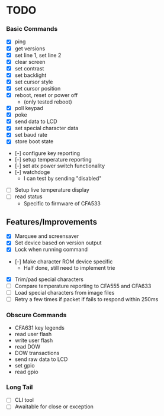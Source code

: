 # TODO

### Basic Commands

- [x] ping
- [x] get versions
- [x] set line 1, set line 2
- [x] clear screen
- [x] set contrast
- [x] set backlight
- [x] set cursor style
- [x] set cursor position
- [x] reboot, reset or power off
  - (only tested reboot)
- [x] poll keypad
- [x] poke
- [x] send data to LCD
- [x] set special character data
- [x] set baud rate
- [x] store boot state
- [-] configure key reporting
- [-] setup temperature reporting
- [-] set atx power switch functionality
- [-] watchdoge
  - I can test by sending "disabled"
- [ ] Setup live temperature display
- [ ] read status
  - Specific to firmware of CFA533

## Features/Improvements

- [x] Marquee and screensaver
- [x] Set device based on version output
- [x] Lock when running command
- [-] Make character ROM device specific
  - Half done, still need to implement trie
- [x] Trim/pad special characters
- [ ] Compare temperature reporting to CFA555 and CFA633
- [ ] Load special characters from image files
- [ ] Retry a few times if packet if fails to respond within 250ms

### Obscure Commands

- CFA631 key legends
- read user flash
- write user flash
- read DOW
- DOW transactions
- send raw data to LCD
- set gpio
- read gpio


### Long Tail

- [ ] CLI tool
- [ ] Awaitable for close or exception
